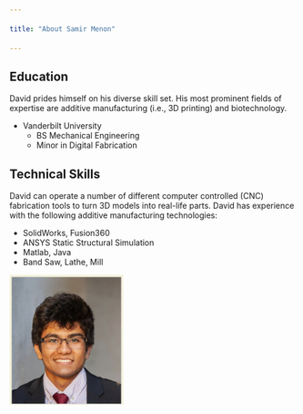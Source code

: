 ```yaml
---

title: "About Samir Menon"

---
```


## Education

David prides himself on his diverse skill set. His most prominent fields of expertise are additive manufacturing (i.e., 3D printing) and biotechnology. 

* Vanderbilt University
  * BS Mechanical Engineering
  * Minor in Digital Fabrication


## Technical Skills

David can operate a number of different computer controlled (CNC) fabrication tools to turn 3D models into real-life parts. David has experience with the following additive manufacturing technologies:

* SolidWorks, Fusion360
* ANSYS Static Structural Simulation
* Matlab, Java
* Band Saw, Lathe, Mill



<img src="/assets/img/SamirPfp.png" alt="Samir Menon" style="width:200px;"/>
